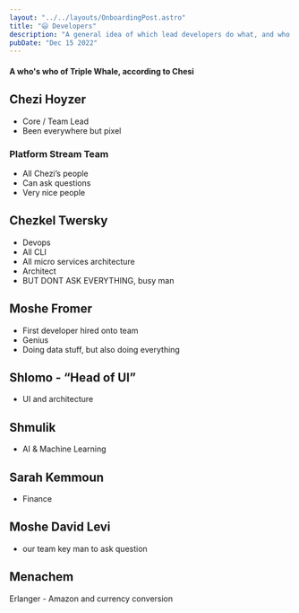 ```yaml
---
layout: "../../layouts/OnboardingPost.astro"
title: "😃 Developers"
description: "A general idea of which lead developers do what, and who to ask for what"
pubDate: "Dec 15 2022"
---
```


####  A who's who of Triple Whale, according to Chesi

## Chezi Hoyzer

- Core / Team Lead
- Been everywhere but pixel

### Platform Stream Team

- All Chezi’s people
- Can ask questions
- Very nice people

## Chezkel Twersky 

- Devops
- All CLI
- All micro services architecture
- Architect
- BUT DONT ASK EVERYTHING, busy man


## Moshe Fromer

- First developer hired onto team
- Genius
- Doing data stuff, but also doing everything

## Shlomo - “Head of UI”

- UI and architecture

## Shmulik

- AI & Machine Learning

## Sarah Kemmoun 

- Finance

## Moshe David Levi 

- our team key man to ask question

## Menachem 

Erlanger - Amazon and currency conversion